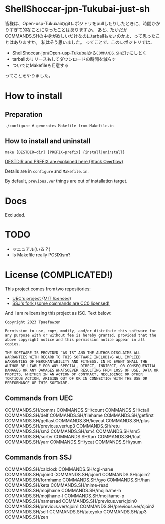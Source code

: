 # ShellShoccar-jpn-Tukubai-just-sh
皆様は、Open-usp-Tukubaiのgitレポジトリをpullしたりしたときに、時間かかりすぎて的なことになったことはありますか。
あと、たかだかCOMMANDS.SHの中身が欲しいだけなのにtarballもないのかよ、って思ったことはありますか。
私はそう思いました。
ってことで、このレポジトリでは、

* [ShellShoccar-jpn/Open-usp-Tukubai](https://github.com/ShellShoccar-jpn/Open-usp-Tukubai)から`COMMANDS.SH`だけにしとく
* tarballのリリースもしてダウンロードの時間を減らす
* ついでにMakefileも用意する

ってことをやりました。

# How to install
## Preparation
```
./configure # generates Makefile from Makefile.in
```

## How to install and uninstall
```
make [DESTDIR=dir] [PREFIX=prefix] {install|uninstall}
```

[DESTDIR and PREFIX are explained here (Stack Overflow)](https://stackoverflow.com/questions/11307465/destdir-and-prefix-of-make)

Details are in `configure` and `Makefile.in`.

By default, `previous.ver` things are out of installation target.

# Docs
Excluded.

# TODO
* マニュアル(いる？)
* Is Makefile really POSIXism?

# License (COMPLICATED!)
This project comes from two repositories:

* [UEC's project (MIT licensed)](https://github.com/usp-engineers-community/Open-usp-Tukubai)
* [SSJ's fork (some commands are CC0 licensed)](https://github.com/ShellShoccar-jpn/Open-usp-Tukubai)

And I am relicensing this project as ISC. Text below:

```
Copyright 2023 Tpaefawzen

Permission to use, copy, modify, and/or distribute this software for any purpose with or without fee is hereby granted, provided that the above copyright notice and this permission notice appear in all copies.

THE SOFTWARE IS PROVIDED “AS IS” AND THE AUTHOR DISCLAIMS ALL WARRANTIES WITH REGARD TO THIS SOFTWARE INCLUDING ALL IMPLIED WARRANTIES OF MERCHANTABILITY AND FITNESS. IN NO EVENT SHALL THE AUTHOR BE LIABLE FOR ANY SPECIAL, DIRECT, INDIRECT, OR CONSEQUENTIAL DAMAGES OR ANY DAMAGES WHATSOEVER RESULTING FROM LOSS OF USE, DATA OR PROFITS, WHETHER IN AN ACTION OF CONTRACT, NEGLIGENCE OR OTHER TORTIOUS ACTION, ARISING OUT OF OR IN CONNECTION WITH THE USE OR PERFORMANCE OF THIS SOFTWARE.
```

## Commands from UEC
COMMANDS.SH/comma
COMMANDS.SH/count
COMMANDS.SH/ctail
COMMANDS.SH/delf
COMMANDS.SH/filehame
COMMANDS.SH/getfirst
COMMANDS.SH/getlast
COMMANDS.SH/keycut
COMMANDS.SH/plus
COMMANDS.SH/previous.ver/up3
COMMANDS.SH/retu
COMMANDS.SH/sm2
COMMANDS.SH/sm4
COMMANDS.SH/sm5
COMMANDS.SH/sorter
COMMANDS.SH/tarr
COMMANDS.SH/tcat
COMMANDS.SH/yarr
COMMANDS.SH/ycat
COMMANDS.SH/ysum

## Commands from SSJ
COMMANDS.SH/calclock
COMMANDS.SH/cgi-name
COMMANDS.SH/cjoin0
COMMANDS.SH/cjoin1
COMMANDS.SH/cjoin2
COMMANDS.SH/formhame
COMMANDS.SH/gyo
COMMANDS.SH/han
COMMANDS.SH/keta
COMMANDS.SH/mime-read
COMMANDS.SH/mojihame
COMMANDS.SH/mojihame-h
COMMANDS.SH/mojihame-l
COMMANDS.SH/mojihame-p
COMMANDS.SH/nameread
COMMANDS.SH/previous.ver/cjoin0
COMMANDS.SH/previous.ver/cjoin1
COMMANDS.SH/previous.ver/cjoin2
COMMANDS.SH/self
COMMANDS.SH/tateyoko
COMMANDS.SH/up3
COMMANDS.SH/zen

